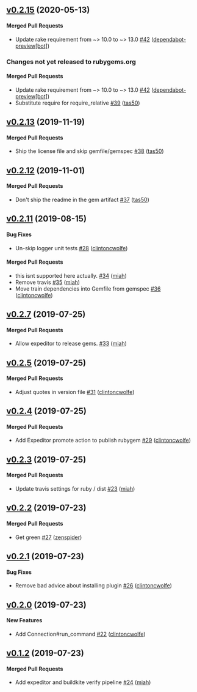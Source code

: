 <!-- latest_release 0.2.15 -->
## [v0.2.15](https://github.com/inspec/train-habitat/tree/v0.2.15) (2020-05-13)

#### Merged Pull Requests
- Update rake requirement from ~&gt; 10.0 to ~&gt; 13.0 [#42](https://github.com/inspec/train-habitat/pull/42) ([dependabot-preview[bot]](https://github.com/dependabot-preview[bot]))
<!-- latest_release -->

<!-- release_rollup since=0.2.13 -->
### Changes not yet released to rubygems.org

#### Merged Pull Requests
- Update rake requirement from ~&gt; 10.0 to ~&gt; 13.0 [#42](https://github.com/inspec/train-habitat/pull/42) ([dependabot-preview[bot]](https://github.com/dependabot-preview[bot])) <!-- 0.2.15 -->
- Substitute require for require_relative [#39](https://github.com/inspec/train-habitat/pull/39) ([tas50](https://github.com/tas50)) <!-- 0.2.14 -->
<!-- release_rollup -->

<!-- latest_stable_release -->
## [v0.2.13](https://github.com/inspec/train-habitat/tree/v0.2.13) (2019-11-19)

#### Merged Pull Requests
- Ship the license file and skip gemfile/gemspec [#38](https://github.com/inspec/train-habitat/pull/38) ([tas50](https://github.com/tas50))
<!-- latest_stable_release -->

## [v0.2.12](https://github.com/inspec/train-habitat/tree/v0.2.12) (2019-11-01)

#### Merged Pull Requests
- Don&#39;t ship the readme in the gem artifact [#37](https://github.com/inspec/train-habitat/pull/37) ([tas50](https://github.com/tas50))

## [v0.2.11](https://github.com/inspec/train-habitat/tree/v0.2.11) (2019-08-15)

#### Bug Fixes
- Un-skip logger unit tests [#28](https://github.com/inspec/train-habitat/pull/28) ([clintoncwolfe](https://github.com/clintoncwolfe))

#### Merged Pull Requests
- this isnt supported here actually. [#34](https://github.com/inspec/train-habitat/pull/34) ([miah](https://github.com/miah))
- Remove travis [#35](https://github.com/inspec/train-habitat/pull/35) ([miah](https://github.com/miah))
- Move train dependencies into Gemfile from gemspec [#36](https://github.com/inspec/train-habitat/pull/36) ([clintoncwolfe](https://github.com/clintoncwolfe))

## [v0.2.7](https://github.com/inspec/train-habitat/tree/v0.2.7) (2019-07-25)

#### Merged Pull Requests
- Allow expeditor to release gems. [#33](https://github.com/inspec/train-habitat/pull/33) ([miah](https://github.com/miah))



## [v0.2.5](https://github.com/inspec/train-habitat/tree/v0.2.5) (2019-07-25)

#### Merged Pull Requests
- Adjust quotes in version file [#31](https://github.com/inspec/train-habitat/pull/31) ([clintoncwolfe](https://github.com/clintoncwolfe))

## [v0.2.4](https://github.com/inspec/train-habitat/tree/v0.2.4) (2019-07-25)

#### Merged Pull Requests
- Add Expeditor promote action to publish rubygem [#29](https://github.com/inspec/train-habitat/pull/29) ([clintoncwolfe](https://github.com/clintoncwolfe))

## [v0.2.3](https://github.com/inspec/train-habitat/tree/v0.2.3) (2019-07-25)

#### Merged Pull Requests
- Update travis settings for ruby / dist [#23](https://github.com/inspec/train-habitat/pull/23) ([miah](https://github.com/miah))

## [v0.2.2](https://github.com/inspec/train-habitat/tree/v0.2.2) (2019-07-23)

#### Merged Pull Requests
- Get green [#27](https://github.com/inspec/train-habitat/pull/27) ([zenspider](https://github.com/zenspider))

## [v0.2.1](https://github.com/inspec/train-habitat/tree/v0.2.1) (2019-07-23)

#### Bug Fixes
- Remove bad advice about installing plugin [#26](https://github.com/inspec/train-habitat/pull/26) ([clintoncwolfe](https://github.com/clintoncwolfe))

## [v0.2.0](https://github.com/inspec/train-habitat/tree/v0.2.0) (2019-07-23)

#### New Features
- Add Connection#run_command [#22](https://github.com/inspec/train-habitat/pull/22) ([clintoncwolfe](https://github.com/clintoncwolfe))

## [v0.1.2](https://github.com/inspec/train-habitat/tree/v0.1.2) (2019-07-23)

#### Merged Pull Requests
- Add expeditor and buildkite verify pipeline [#24](https://github.com/inspec/train-habitat/pull/24) ([miah](https://github.com/miah))
